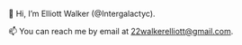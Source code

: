 👋 Hi, I’m Elliott Walker (@Intergalactyc).

📫 You can reach me by email at 22walkerelliott@gmail.com.

<!---
Intergalactyc/Intergalactyc is a ✨ special ✨ repository because its `README.md` (this file) appears on your GitHub profile.
You can click the Preview link to take a look at your changes.
--->
